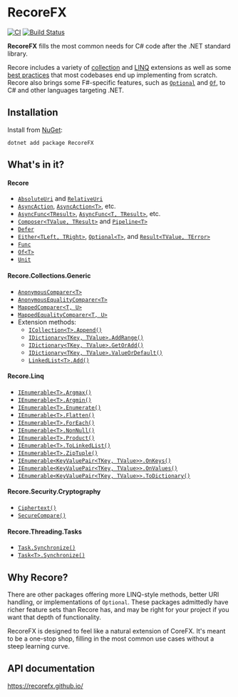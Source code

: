 # RecoreFX

[![CI](https://github.com/brcrista/RecoreFX/workflows/CI/badge.svg)](https://github.com/recorefx/RecoreFX/actions?query=workflow%3ACI)
[![Build Status](https://dev.azure.com/briancristante/RecoreFX/_apis/build/status/RecoreFX?branchName=main)](https://dev.azure.com/briancristante/RecoreFX/_build/latest?definitionId=11&branchName=main)

**RecoreFX** fills the most common needs for C# code after the .NET standard library.

Recore includes a variety of [collection](src/Recore.Collections.Generic) and [LINQ](src/Recore.Linq) extensions as well as some [best practices](src/Recore.Security.Cryptography/SecureCompare.cs) that most codebases end up implementing from scratch.
Recore also brings some F#-specific features, such as [`Optional`](src/Recore/Optional.cs) and [`Of`](src/Recore/Of.cs), to C# and other languages targeting .NET.

## Installation

Install from [NuGet](https://www.nuget.org/packages/RecoreFX/):

```
dotnet add package RecoreFX
```

## What's in it?

#### Recore

- [`AbsoluteUri`]() and [`RelativeUri`]()
- [`AsyncAction`](), [`AsyncAction<T>`](), etc.
- [`AsyncFunc<TResult>`](), [`AsyncFunc<T, TResult>`](), etc.
- [`Composer<TValue, TResult>`]() and [`Pipeline<T>`]()
- [`Defer`]()
- [`Either<TLeft, TRight>`](), [`Optional<T>`](), and [`Result<TValue, TError>`]()
- [`Func`]()
- [`Of<T>`]()
- [`Unit`]()

#### Recore.Collections.Generic

- [`AnonymousComparer<T>`]()
- [`AnonymousEqualityComparer<T>`]()
- [`MappedComparer<T, U>`]()
- [`MappedEqualityComparer<T, U>`]()
- Extension methods:
    - [`ICollection<T>.Append()`]()
    - [`IDictionary<TKey, TValue>.AddRange()`]()
    - [`IDictionary<TKey, TValue>.GetOrAdd()`]()
    - [`IDictionary<TKey, TValue>.ValueOrDefault()`]()
    - [`LinkedList<T>.Add()`]()
    
#### Recore.Linq

- [`IEnumerable<T>.Argmax()`]()
- [`IEnumerable<T>.Argmin()`]()
- [`IEnumerable<T>.Enumerate()`]()
- [`IEnumerable<T>.Flatten()`]()
- [`IEnumerable<T>.ForEach()`]()
- [`IEnumerable<T>.NonNull()`]()
- [`IEnumerable<T>.Product()`]()
- [`IEnumerable<T>.ToLinkedList()`]()
- [`IEnumerable<T>.ZipTuple()`]()
- [`IEnumerable<KeyValuePair<TKey, TValue>>.OnKeys()`]()
- [`IEnumerable<KeyValuePair<TKey, TValue>>.OnValues()`]()
- [`IEnumerable<KeyValuePair<TKey, TValue>>.ToDictionary()`]()

#### Recore.Security.Cryptography

- [`Ciphertext()`]()
- [`SecureCompare()`]()

#### Recore.Threading.Tasks

- [`Task.Synchronize()`]()
- [`Task<T>.Synchronize()`]()

## Why Recore?

There are other packages offering more LINQ-style methods, better URI handling, or implementations of `Optional`.
These packages admittedly have richer feature sets than Recore has, and may be right for your project if you want that depth of functionality.

RecoreFX is designed to feel like a natural extension of CoreFX.
It's meant to be a one-stop shop, filling in the most common use cases without a steep learning curve.

## API documentation

<https://recorefx.github.io/>

